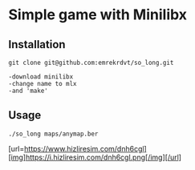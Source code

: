 # Simple game with Minilibx

## Installation

````
git clone git@github.com:emrekrdvt/so_long.git

-download minilibx
-change name to mlx
-and 'make'
````

## Usage
````
./so_long maps/anymap.ber

````

[url=https://www.hizliresim.com/dnh6cgl][img]https://i.hizliresim.com/dnh6cgl.png[/img][/url]
